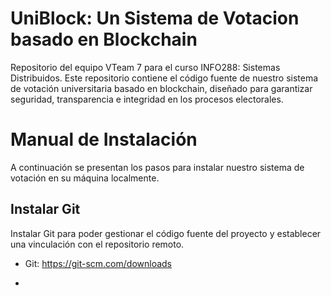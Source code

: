 # UniBlock: Un Sistema de Votacion basado en Blockchain
Repositorio del equipo VTeam 7 para el curso INFO288: Sistemas Distribuidos. Este repositorio contiene el código fuente de nuestro sistema de votación universitaria basado en blockchain, diseñado para garantizar seguridad, transparencia e integridad en los procesos electorales.

# Manual de Instalación
A continuación se presentan los pasos para instalar nuestro sistema de votación en su máquina localmente.

## Instalar Git

Instalar Git para poder gestionar el código fuente del proyecto y establecer una vinculación con el repositorio remoto.
- Git: https://git-scm.com/downloads

- 

